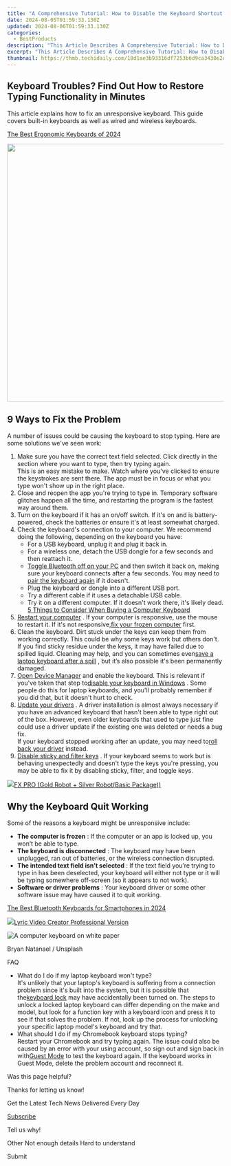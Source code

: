 ```yaml
---
title: "A Comprehensive Tutorial: How to Disable the Keyboard Shortcut Extension, Sticky Keys in Windows"
date: 2024-08-05T01:59:33.130Z
updated: 2024-08-06T01:59:33.130Z
categories:
  - BestProducts
description: "This Article Describes A Comprehensive Tutorial: How to Disable the Keyboard Shortcut Extension, Sticky Keys in Windows"
excerpt: "This Article Describes A Comprehensive Tutorial: How to Disable the Keyboard Shortcut Extension, Sticky Keys in Windows"
thumbnail: https://thmb.techidaily.com/18d1ae3b93316df7253b6d9ca3430e2e7b9da85a6ae22dbb42da5be064fc57fa.png
---
```


## Keyboard Troubles? Find Out How to Restore Typing Functionality in Minutes
 This article explains how to fix an unresponsive keyboard. This guide covers built-in keyboards as well as wired and wireless keyboards.

[The Best Ergonomic Keyboards of 2024](https://www.lifewire.com/best-ergonomic-keyboards-4147386)

<!-- affiliate ads begin -->
<a href="https://appsumo.8odi.net/c/5597632/2075475/7443" target="_top" id="2075475"><img src="//a.impactradius-go.com/display-ad/7443-2075475" border="0" alt="" width="1200" height="600"/></a><img height="0" width="0" src="https://appsumo.8odi.net/i/5597632/2075475/7443" style="position:absolute;visibility:hidden;" border="0" />
<!-- affiliate ads end -->
## 9 Ways to Fix the Problem

 A number of issues could be causing the keyboard to stop typing. Here are some solutions we've seen work:  

1. Make sure you have the correct text field selected. Click directly in the section where you want to type, then try typing again.  
 This is an easy mistake to make. Watch where you've clicked to ensure the keystrokes are sent there. The app must be in focus or what you type won't show up in the right place.
2. Close and reopen the app you're trying to type in. Temporary software glitches happen all the time, and restarting the program is the fastest way around them.
3. Turn on the keyboard if it has an on/off switch. If it's on and is battery-powered, check the batteries or ensure it's at least somewhat charged.
4. Check the keyboard's connection to your computer. We recommend doing the following, depending on the keyboard you have:  
   * For a USB keyboard, unplug it and plug it back in.  
   * For a wireless one, detach the USB dongle for a few seconds and then reattach it.  
   * [Toggle Bluetooth off on your PC](https://www.lifewire.com/turn-on-bluetooth-in-windows-11-5216193) and then switch it back on, making sure your keyboard connects after a few seconds. You may need to [pair the keyboard again](https://www.lifewire.com/set-up-a-bluetooth-device-2640340) if it doesn't.  
   * Plug the keyboard or dongle into a different USB port.  
   * Try a different cable if it uses a detachable USB cable.  
   * Try it on a different computer. If it doesn't work there, it's likely dead.  
[5 Things to Consider When Buying a Computer Keyboard](https://www.lifewire.com/important-keyboard-features-2640341)
5. [Restart your computer](https://www.lifewire.com/how-to-reboot-a-computer-2624568) . If your computer is responsive, use the mouse to restart it. If it's not responsive,[fix your frozen computer](https://www.lifewire.com/fix-frozen-computer-5217030) first.
6. Clean the keyboard. Dirt stuck under the keys can keep them from working correctly. This could be why some keys work but others don't.  
 If you find sticky residue under the keys, it may have failed due to spilled liquid. Cleaning may help, and you can sometimes even[save a laptop keyboard after a spill](https://www.lifewire.com/steps-to-laptop-spill-repair-2378134) , but it’s also possible it's been permanently damaged.
7. [Open Device Manager](https://www.lifewire.com/how-to-open-device-manager-2626075) and enable the keyboard. This is relevant if you've taken that step to[disable your keyboard in Windows](https://www.lifewire.com/disable-laptop-keyboard-in-windows-11-5196395) . Some people do this for laptop keyboards, and you'll probably remember if you did that, but it doesn't hurt to check.
8. [Update your drivers](https://www.lifewire.com/how-to-update-drivers-in-windows-2619214) . A driver installation is almost always necessary if you have an advanced keyboard that hasn't been able to type right out of the box. However, even older keyboards that used to type just fine could use a driver update if the existing one was deleted or needs a bug fix.  
 If your keyboard stopped working after an update, you may need to[roll back your driver](https://www.lifewire.com/how-to-roll-back-a-driver-in-windows-2619217) instead.
9. [Disable sticky and filter keys](https://www.lifewire.com/how-to-turn-off-sticky-keys-windows-4692841) . If your keyboard seems to work but is behaving unexpectedly and doesn't type the keys you're pressing, you may be able to fix it by disabling sticky, filter, and toggle keys.

<!-- affiliate ads begin -->
<a href="https://secure.2checkout.com/order/checkout.php?PRODS=40085955&QTY=1&AFFILIATE=108875&CART=1"><img src="https://secure.avangate.com/images/merchant/f702defbc67edb455949f46babab0c18/products/2_logo9.png" border="0">FX PRO (Gold Robot + Silver Robot(Basic Package))</a>
<!-- affiliate ads end -->
## Why the Keyboard Quit Working

 Some of the reasons a keyboard might be unresponsive include:

* **The computer is frozen** : If the computer or an app is locked up, you won’t be able to type.
* **The keyboard is disconnected** : The keyboard may have been unplugged, ran out of batteries, or the wireless connection disrupted.
* **The intended text field isn’t selected** : If the text field you’re trying to type in has been deselected, your keyboard will either not type or it will be typing somewhere off-screen (so it appears to not work).
* **Software or driver problems** : Your keyboard driver or some other software issue may have caused it to quit working.

[The Best Bluetooth Keyboards for Smartphones in 2024](https://www.lifewire.com/best-bluetooth-keyboards-for-smartphones-4177695)

<!-- affiliate ads begin -->
<a href="https://secure.2checkout.com/order/checkout.php?PRODS=11224199&QTY=1&AFFILIATE=108875&CART=1"><img src="https://secure.avangate.com/images/merchant/e09fdffe648a30658a9657bbed7b2388/products/copy_boxshot_lyricvideo.png" border="0">Lyric Video Creator Professional Version</a>
<!-- affiliate ads end -->
![A computer keyboard on white paper](https://www.lifewire.com/thmb/CeM-fcdHU1euNfVLy8semOjckm4=/1500x0/filters:no_upscale():max_bytes(150000):strip_icc():format(webp)/bryan-natanael-hR8l1s4u8QE-unsplash-bf561a995f8840d29937369560cabfab.jpg)

Bryan Natanael / Unsplash

 FAQ

* What do I do if my laptop keyboard won't type?  
 It's unlikely that your laptop's keyboard is suffering from a connection problem since it's built into the system, but it is possible that the[keyboard lock](https://www.lifewire.com/lock-your-keyboard-temporarily-5072812) may have accidentally been turned on. The steps to unlock a locked laptop keyboard can differ depending on the make and model, but look for a function key with a keyboard icon and press it to see if that solves the problem. If not, look up the process for unlocking your specific laptop model's keyboard and try that.
* What should I do if my Chromebook keyboard stops typing?  
 Restart your Chromebook and try typing again. The issue could also be caused by an error with your using account, so sign out and sign back in with[Guest Mode](https://www.lifewire.com/how-to-use-chromebook-guest-mode-4842588) to test the keyboard again. If the keyboard works in Guest Mode, delete the problem account and reconnect it.

Was this page helpful?

Thanks for letting us know!

 Get the Latest Tech News Delivered Every Day

[Subscribe](https://www.lifewire.com/#)

Tell us why!

 Other  Not enough details  Hard to understand

 Submit

<ins class="adsbygoogle"
     style="display:block"
     data-ad-format="autorelaxed"
     data-ad-client="ca-pub-7571918770474297"
     data-ad-slot="1223367746"></ins>



<ins class="adsbygoogle"
     style="display:block"
     data-ad-client="ca-pub-7571918770474297"
     data-ad-slot="8358498916"
     data-ad-format="auto"
     data-full-width-responsive="true"></ins>
